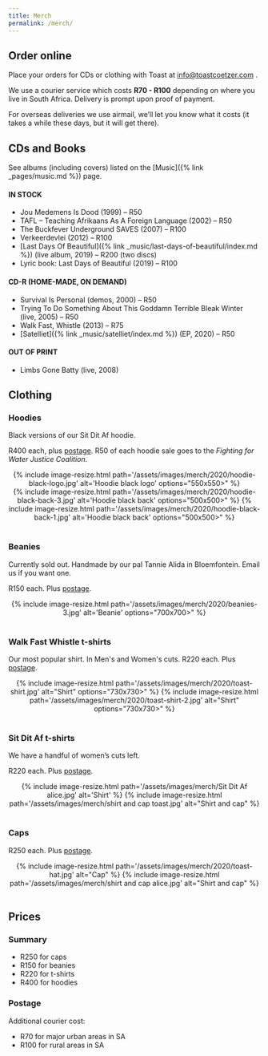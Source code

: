 ```yaml
---
title: Merch
permalink: /merch/
---
```


## Order online

Place your orders for CDs or clothing with Toast at <info@toastcoetzer.com> .

We use a courier service which costs **R70 - R100** depending on where you live in South Africa. Delivery is prompt upon proof of payment.

For overseas deliveries we use airmail, we’ll let you know what it costs (it takes a while these days, but it will get there).


## CDs and Books

See albums (including covers) listed on the [Music]({% link _pages/music.md %}) page.

<!-- TODO: add thumbnails -->

#### IN STOCK

- Jou Medemens Is Dood (1999) – R50
- TAFL – Teaching Afrikaans As A Foreign Language (2002) – R50
- The Buckfever Underground SAVES (2007) – R100
- Verkeerdevlei (2012) – R100
- [Last Days Of Beautiful]({% link _music/last-days-of-beautiful/index.md %}) (live album, 2019) – R200 (two discs)
- Lyric book: Last Days of Beautiful (2019) – R100

#### CD-R (HOME-MADE, ON DEMAND)

- Survival Is Personal (demos, 2000) – R50
- Trying To Do Something About This Goddamn Terrible Bleak Winter (live, 2005) – R50
- Walk Fast, Whistle (2013) – R75
- [Satelliet]({% link _music/satelliet/index.md %}) (EP, 2020) – R50

#### OUT OF PRINT

- Limbs Gone Batty (live, 2008)


## Clothing

### Hoodies

Black versions of our Sit Dit Af hoodie.

R400 each, plus [postage](#postage). R50 of each hoodie sale goes to the _Fighting for Water Justice Coalition_.

<div align="center">
{% include image-resize.html
    path='/assets/images/merch/2020/hoodie-black-logo.jpg'
    alt='Hoodie black logo'
    options="550x550>"
%}
</div>

<div align="center">
{% include image-resize.html
    path='/assets/images/merch/2020/hoodie-black-back-3.jpg'
    alt='Hoodie black back'
    options="500x500>"
%}
{% include image-resize.html
    path='/assets/images/merch/2020/hoodie-black-back-1.jpg'
    alt='Hoodie black back'
    options="500x500>"
%}
</div>

<br>

### Beanies

Currently sold out. Handmade by our pal Tannie Alida in Bloemfontein. Email us if you want one.

R150 each. Plus [postage](#postage).

<div align="center">
{% include image-resize.html
    path='/assets/images/merch/2020/beanies-3.jpg'
    alt='Beanie'
    options="700x700>"
%}
</div>

<br>


### Walk Fast Whistle t-shirts

Our most popular shirt. In Men's and Women's cuts. R220 each. Plus [postage](#postage).

<div align="center">
{% include image-resize.html
    path='/assets/images/merch/2020/toast-shirt.jpg'
    alt="Shirt"
    options="730x730>"
%}
{% include image-resize.html
    path='/assets/images/merch/2020/toast-shirt-2.jpg'
    alt="Shirt"
    options="730x730>"
%}
</div>

<br>

### Sit Dit Af t-shirts

We have a handful of women’s cuts left.

R220 each. Plus [postage](#postage).

<div align="center">
{% include image-resize.html
    path='/assets/images/merch/Sit Dit Af alice.jpg'
    alt='Shirt'
%}
{% include image-resize.html
    path='/assets/images/merch/shirt and cap toast.jpg'
    alt="Shirt and cap"
%}
</div>

<br>


### Caps

R250 each. Plus [postage](#postage).

<div align="center">
{% include image-resize.html
    path='/assets/images/merch/2020/toast-hat.jpg'
    alt="Cap"
%}
{% include image-resize.html
    path='/assets/images/merch/shirt and cap alice.jpg'
    alt="Shirt and cap"
%}
</div>

<br>

## Prices

### Summary

- R250 for caps
- R150 for beanies
- R220 for t-shirts
- R400 for hoodies

### Postage

Additional courier cost:

- R70 for major urban areas in SA
- R100 for rural areas in SA

